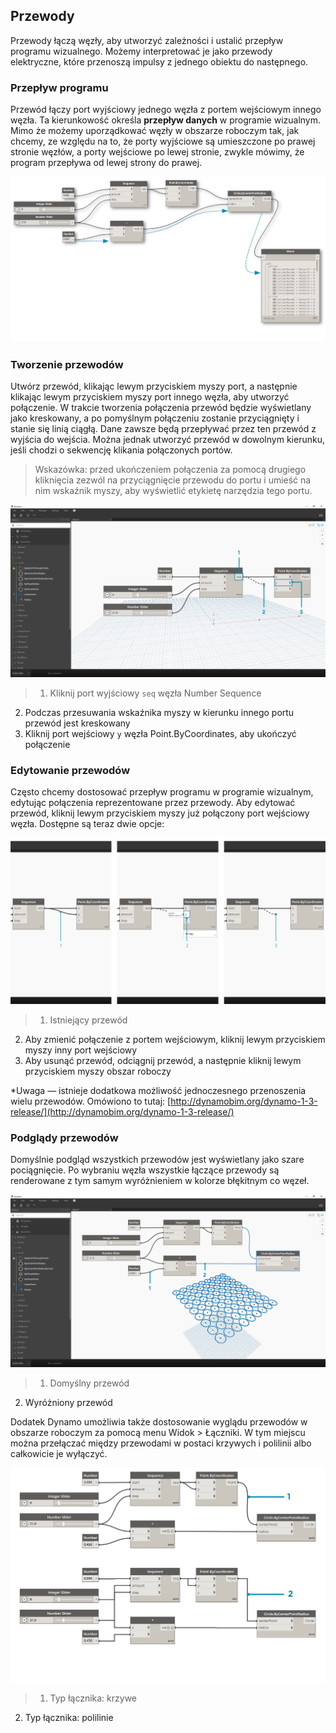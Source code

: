 

## Przewody

Przewody łączą węzły, aby utworzyć zależności i ustalić przepływ programu wizualnego. Możemy interpretować je jako przewody elektryczne, które przenoszą impulsy z jednego obiektu do następnego.

### Przepływ programu

Przewód łączy port wyjściowy jednego węzła z portem wejściowym innego węzła. Ta kierunkowość określa **przepływ danych** w programie wizualnym. Mimo że możemy uporządkować węzły w obszarze roboczym tak, jak chcemy, ze względu na to, że porty wyjściowe są umieszczone po prawej stronie węzłów, a porty wejściowe po lewej stronie, zwykle mówimy, że program przepływa od lewej strony do prawej.

![Przepływ programu](images/3-2/00-ProgramFlow.png)

### Tworzenie przewodów

Utwórz przewód, klikając lewym przyciskiem myszy port, a następnie klikając lewym przyciskiem myszy port innego węzła, aby utworzyć połączenie. W trakcie tworzenia połączenia przewód będzie wyświetlany jako kreskowany, a po pomyślnym połączeniu zostanie przyciągnięty i stanie się linią ciągłą. Dane zawsze będą przepływać przez ten przewód z wyjścia do wejścia. Można jednak utworzyć przewód w dowolnym kierunku, jeśli chodzi o sekwencję klikania połączonych portów.

> Wskazówka: przed ukończeniem połączenia za pomocą drugiego kliknięcia zezwól na przyciągnięcie przewodu do portu i umieść na nim wskaźnik myszy, aby wyświetlić etykietę narzędzia tego portu.

![Tworzenie przewodów](images/3-2/01-CreatingWires.png)

> 1. Kliknij port wyjściowy ```seq``` węzła Number Sequence
2. Podczas przesuwania wskaźnika myszy w kierunku innego portu przewód jest kreskowany
3. Kliknij port wejściowy ```y``` węzła Point.ByCoordinates, aby ukończyć połączenie

### Edytowanie przewodów

Często chcemy dostosować przepływ programu w programie wizualnym, edytując połączenia reprezentowane przez przewody. Aby edytować przewód, kliknij lewym przyciskiem myszy już połączony port wejściowy węzła. Dostępne są teraz dwie opcje:

![Edytowanie przewodów](images/3-2/02-EditingWires.png)

> 1. Istniejący przewód
2. Aby zmienić połączenie z portem wejściowym, kliknij lewym przyciskiem myszy inny port wejściowy
3. Aby usunąć przewód, odciągnij przewód, a następnie kliknij lewym przyciskiem myszy obszar roboczy

*Uwaga — istnieje dodatkowa możliwość jednoczesnego przenoszenia wielu przewodów. Omówiono to tutaj: [http://dynamobim.org/dynamo-1-3-release/](http://dynamobim.org/dynamo-1-3-release/)

### Podglądy przewodów

Domyślnie podgląd wszystkich przewodów jest wyświetlany jako szare pociągnięcie. Po wybraniu węzła wszystkie łączące przewody są renderowane z tym samym wyróżnieniem w kolorze błękitnym co węzeł.

![Podgląd przewodu](images/3-2/03-WirePreview.png)

> 1. Domyślny przewód
2. Wyróżniony przewód

Dodatek Dynamo umożliwia także dostosowanie wyglądu przewodów w obszarze roboczym za pomocą menu Widok > Łączniki. W tym miejscu można przełączać między przewodami w postaci krzywych i polilinii albo całkowicie je wyłączyć.

![Łączniki przewodów](images/3-2/04-WireConnectors.png)

> 1. Typ łącznika: krzywe
2. Typ łącznika: polilinie

